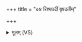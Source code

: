 +++
title = "०४ रिश्यपदीं वृषदतीम्"

+++
<details><summary>मूलम् (VS)</summary>

रिश्य॑पदीं॒ वृष॑दतीं गोषे॒धां वि॑ध॒मामु॒त। वि॑ली॒ढ्यं॑ लला॒म्यं ता अ॒स्मन्ना॑शयामसि ॥
</details>